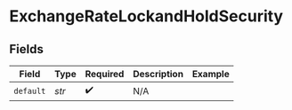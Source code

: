 # ExchangeRateLockandHoldSecurity


## Fields

| Field              | Type               | Required           | Description        | Example            |
| ------------------ | ------------------ | ------------------ | ------------------ | ------------------ |
| `default`          | *str*              | :heavy_check_mark: | N/A                |                    |